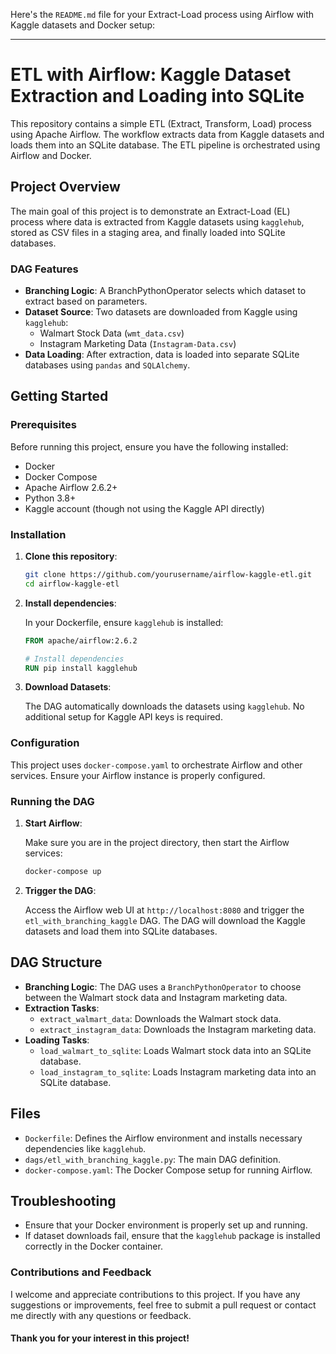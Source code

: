 Here's the `README.md` file for your Extract-Load process using Airflow with Kaggle datasets and Docker setup:

---

# ETL with Airflow: Kaggle Dataset Extraction and Loading into SQLite

This repository contains a simple ETL (Extract, Transform, Load) process using Apache Airflow. The workflow extracts data from Kaggle datasets and loads them into an SQLite database. The ETL pipeline is orchestrated using Airflow and Docker.

## Project Overview

The main goal of this project is to demonstrate an Extract-Load (EL) process where data is extracted from Kaggle datasets using `kagglehub`, stored as CSV files in a staging area, and finally loaded into SQLite databases.

### DAG Features

- **Branching Logic**: A BranchPythonOperator selects which dataset to extract based on parameters.
- **Dataset Source**: Two datasets are downloaded from Kaggle using `kagglehub`:
  - Walmart Stock Data (`wmt_data.csv`)
  - Instagram Marketing Data (`Instagram-Data.csv`)
- **Data Loading**: After extraction, data is loaded into separate SQLite databases using `pandas` and `SQLAlchemy`.

## Getting Started

### Prerequisites

Before running this project, ensure you have the following installed:

- Docker
- Docker Compose
- Apache Airflow 2.6.2+
- Python 3.8+
- Kaggle account (though not using the Kaggle API directly)

### Installation

1. **Clone this repository**:

   ```bash
   git clone https://github.com/yourusername/airflow-kaggle-etl.git
   cd airflow-kaggle-etl
   ```

2. **Install dependencies**:

   In your Dockerfile, ensure `kagglehub` is installed:

   ```Dockerfile
   FROM apache/airflow:2.6.2

   # Install dependencies
   RUN pip install kagglehub
   ```

3. **Download Datasets**:

   The DAG automatically downloads the datasets using `kagglehub`. No additional setup for Kaggle API keys is required.

### Configuration

This project uses `docker-compose.yaml` to orchestrate Airflow and other services. Ensure your Airflow instance is properly configured.

### Running the DAG

1. **Start Airflow**:

   Make sure you are in the project directory, then start the Airflow services:

   ```bash
   docker-compose up
   ```

2. **Trigger the DAG**:

   Access the Airflow web UI at `http://localhost:8080` and trigger the `etl_with_branching_kaggle` DAG. The DAG will download the Kaggle datasets and load them into SQLite databases.

## DAG Structure

- **Branching Logic**: The DAG uses a `BranchPythonOperator` to choose between the Walmart stock data and Instagram marketing data.
- **Extraction Tasks**:
  - `extract_walmart_data`: Downloads the Walmart stock data.
  - `extract_instagram_data`: Downloads the Instagram marketing data.
- **Loading Tasks**:
  - `load_walmart_to_sqlite`: Loads Walmart stock data into an SQLite database.
  - `load_instagram_to_sqlite`: Loads Instagram marketing data into an SQLite database.

## Files

- `Dockerfile`: Defines the Airflow environment and installs necessary dependencies like `kagglehub`.
- `dags/etl_with_branching_kaggle.py`: The main DAG definition.
- `docker-compose.yaml`: The Docker Compose setup for running Airflow.

## Troubleshooting

- Ensure that your Docker environment is properly set up and running.
- If dataset downloads fail, ensure that the `kagglehub` package is installed correctly in the Docker container.

### Contributions and Feedback
I welcome and appreciate contributions to this project. If you have any suggestions or improvements, feel free to submit a pull request or contact me directly with any questions or feedback.

#### Thank you for your interest in this project!